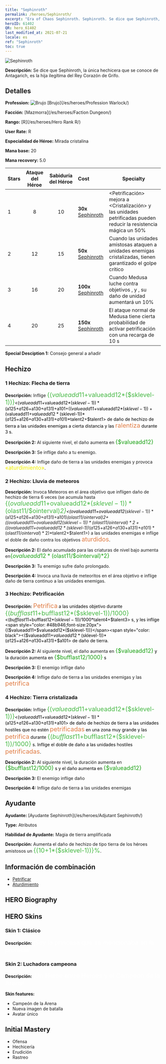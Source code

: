 ```yaml
---
title: "Sephinroth"
permalink: /heroes/Sephinroth/
excerpt: "Era of Chaos Sephinroth. Sephinroth. Se dice que Sephinroth, la única hechicera que se conoce de Antagarich, es la hija ilegítima del Rey Corazón de Grifo."
heroID: 61402
QR: hero_61402
last_modified_at: 2021-07-21
locale: es
ref: "Sephinroth"
toc: true
---
```

  ![Sephinroth](/images/h/h_Sephinroth.jpg)

 **Descripción:** Se dice que Sephinroth, la única hechicera que se conoce de Antagarich, es la hija ilegítima del Rey Corazón de Grifo.
## Detalles
 **Profession:** ![Brujo](/images/h/h_prof_11.png)  [Brujo](/es/heroes/Profession Warlock/)

 **Facción:** [Mazmorra](/es/heroes/Faction Dungeon/)

 **Rango:** [R](/es/heroes/Hero Rank R/)

 **User Rate:** R

 **Especialidad de Héroe:** Mirada cristalina

 **Mana base:** 20

 **Mana recovery:** 5.0


  | Stars | Ataque del Héroe | Sabiduría del Héroe | Cost |     Specialty     |
  |---------|:---------------:|:---------------:|:--|--------------------|
  |    1    | 8 | 10 | **30x** [Sephinroth](/ItemsES/her_392/) | <Petrificación> mejora a <Cristalización> y las unidades petrificadas pueden reducir la resistencia mágica un 50% |
  |    2    | 12 | 15 | **50x** [Sephinroth](/ItemsES/her_392/) | Cuando las unidades amistosas ataquen a unidades enemigas cristalizadas, tienen garantizado el golpe crítico |
  |    3    | 16 | 20 | **100x** [Sephinroth](/ItemsES/her_392/) | Cuando Medusa luche contra objetivos <petrificados>, <cristalizados> y <aturdidos>, su daño de unidad aumentará un 10% |
  |    4    | 20 | 25 | **150x** [Sephinroth](/ItemsES/her_392/) | El ataque normal de Medusa tiene cierta probabilidad de activar petrificación con una recarga de 10 s |

 **Special Desciption 1:** Consejo general a añadir

## Hechizo
### 1 Hechizo: Flecha de tierra
 **Descripción:** Inflige <span style="color: #48b946;font-size:20px">{($valueadd11+$valueadd12*($sklevel-1))}</span><span style="color: black"><($valueadd11+$valueadd12*($sklevel-1))*($a125+$a126+$a130+$a131)+$a101+(($valueadd11+$valueadd12*($sklevel-1))+($valueadd11+$valueadd12*($sklevel-1))*($a125+$a126+$a130+$a131)+$a101)*$talent2+$talent1> de daño de hechizo de tierra a las unidades enemigas a cierta distancia y las <span style="color: #e07c44;font-size:20px">ralentiza</span><span style="color: black"> durante 3 s.

 **Descripción 2:** Al siguiente nivel, el daño aumenta en <span style="color: #1ca216;font-size:18px">{$valueadd12}</span><span style="color: black">

 **Descripción 3:** Se inflige daño a tu enemigo.

 **Descripción 4:** Inflige daño de tierra a las unidades enemigas y provoca <span style="color: #f0f000;font-size:18px">«aturdimiento»</span><span style="color: black">.

### 2 Hechizo: Lluvia de meteoros
 **Descripción:** Invoca Meteoros en el área objetivo que infligen daño de hechizo de tierra 6 veces (se acumula hasta <span style="color: #48b946;font-size:20px">{($ovalueadd11+$ovalueadd12*($sklevel-1))*($olast11/$ointerval)*2}</span><span style="color: black"><($ovalueadd11+$ovalueadd12*($sklevel-1))*($a125+$a126+$a130+$a131)+$a101)*($olast11/$ointerval)*2+(($ovalueadd11+$ovalueadd12*($sklevel-1))*($olast11/$ointerval)*2+(($ovalueadd11+$ovalueadd12*($sklevel-1))*($a125+$a126+$a130+$a131)+$a101)*($olast11/$ointerval)*2)*$talent2+$talent1>) a las unidades enemigas e inflige el doble de daño contra los objetivos <span style="color: #e07c44;font-size:20px">aturdidos</span><span style="color: black">.

 **Descripción 2:** El daño acumulado para las criaturas de nivel bajo aumenta en<span style="color: #1ca216;font-size:18px">{$ovalueadd12*($olast11/$ointerval)*2}</span><span style="color: black">

 **Descripción 3:** Tu enemigo sufre daño prolongado.

 **Descripción 4:** Invoca una lluvia de meteoritos en el área objetivo e inflige daño de tierra continuo a las unidades enemigas.

### 3 Hechizo: Petrificación
 **Descripción:** <span style="color: #e07c44;font-size:20px">Petrifica</span><span style="color: black"> a las unidades objetivo durante <span style="color: #48b946;font-size:20px">{($bufflast11+$bufflast12*($sklevel-1))/1000}</span><span style="color: black"><($bufflast11+$bufflast12*($sklevel-1))/1000*$talent4+$talent3> s, y les inflige <span style="color: #48b946;font-size:20px">{($valueadd11+$valueadd12*($sklevel-1))}</span><span style="color: black"><($valueadd11+$valueadd12*($sklevel-1))*($a125+$a126+$a130+$a131)+$a101> de daño de tierra.

 **Descripción 2:** Al siguiente nivel, el daño aumenta en <span style="color: #1ca216;font-size:18px">{$valueadd12}</span><span style="color: black"> y la duración aumenta en <span style="color: #1ca216;font-size:18px">{$bufflast12/1000}</span><span style="color: black"> s

 **Descripción 3:** El enemigo inflige daño

 **Descripción 4:** Inflige daño de tierra a las unidades enemigas y las <span style="color: #e07c44;font-size:20px">petrifica</span><span style="color: black">

### 4 Hechizo: Tierra cristalizada
 **Descripción:** Inflige <span style="color: #48b946;font-size:20px">{($valueadd11+$valueadd12*($sklevel-1))}</span><span style="color: black"><($valueadd11+$valueadd12*($sklevel-1))*($a125+$a126+$a130+$a131)+$a101> de daño de hechizo de tierra a las unidades hostiles que no estén <span style="color: #e07c44;font-size:20px">petrificadas</span><span style="color: black"> en una zona muy grande y las <span style="color: #e07c44;font-size:20px">petrifica</span><span style="color: black"> durante <span style="color: #48b946;font-size:20px">{($bufflast11+$bufflast12*($sklevel-1))/1000}</span><span style="color: black"> s. Inflige el doble de daño a las unidades hostiles <span style="color: #e07c44;font-size:20px">petrificadas</span><span style="color: black">.

 **Descripción 2:** Al siguiente nivel, la duración aumenta en <span style="color: #1ca216;font-size:18px">{$bufflast12/1000}</span><span style="color: black"> s y el daño aumenta en <span style="color: #1ca216;font-size:18px">{$valueadd12}</span><span style="color: black">

 **Descripción 3:** El enemigo inflige daño

 **Descripción 4:** Inflige daño de tierra a las unidades enemigas


## Ayudante

 **Ayudante:**  [Ayudante Sephinroth](/es/heroes/Adjutant Sephinroth/) 

 **Type:**  Atributos 

 **Habilidad de Ayudante:**  Magia de tierra amplificada 

 **Descripción:** Aumenta el daño de hechizo de tipo tierra de los héroes amistosos un <span style="color: #48b946;font-size:20px">{(10+1*($sklevel-1))}%</span><span style="color: black">.

## Información de combinación

* [Petrificar](/es/combination/Petrificar/) 
* [Aturdimiento](/es/combination/Aturdimiento/) 

## HERO Biography

## HERO Skins
### Skin 1: **Clásico**

 **Descripción:** <span style="color: #ffffff;font-size:20px">¡Soy la princesa que se mencionaba en la profecía!</span>


### Skin 2: **Luchadora campeona**

 **Descripción:** <span style="color: #ffffff;font-size:20px">¡Un Héroe entre Héroes y el Campeón de la Arena!</span>

 **Skin features:** 

   - Campeón de la Arena
   - Nueva imagen de batalla
   - Avatar único


## Initial Mastery
   - Ofensa
   - Hechicería
   - Erudición
   - Rastreo
